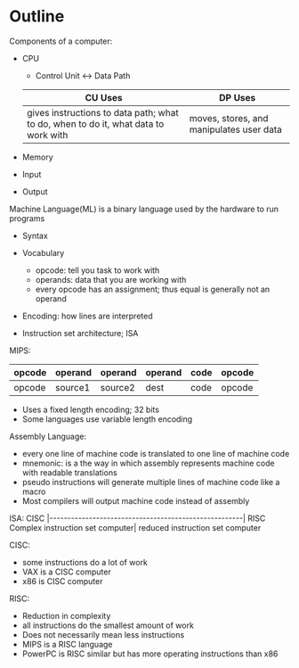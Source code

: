 # Outline

Components of a computer:
  - CPU
    - Control Unit <-> Data Path

    | CU Uses | DP Uses |
    |---------|---------|
    | gives instructions to data path; what to do, when to do it, what data to work with | moves, stores, and manipulates user data |

  - Memory
  - Input
  - Output

Machine Language(ML) is a binary language used by the hardware to run programs
  - Syntax
  - Vocabulary
    - opcode: tell you task to work with
    - operands: data that you are working with
    - every opcode has an assignment; thus equal is generally not an operand

  - Encoding: how lines are interpreted
  - Instruction set architecture; ISA

MIPS:

|opcode|operand|operand|operand|code|opcode|
|---|---|---|---|---|---|
|opcode|source1|source2|dest|code|opcode|

  - Uses a fixed length encoding; 32 bits
  - Some languages use variable length encoding

Assembly Language:
  - every one line of machine code is translated to one line of machine code
  - mnemonic: is a the way in which assembly represents machine code with readable translations
  - pseudo instructions will generate multiple lines of machine code like a macro
  - Most compilers will output machine code instead of assembly

ISA:
CISC |------------------------------------------------------| RISC
Complex instruction set computer| reduced instruction set computer

CISC:
  - some instructions do a lot of work
  - VAX is a CISC computer
  - x86 is CISC computer

RISC:
  - Reduction in complexity
  - all instructions do the smallest amount of work
  - Does not necessarily mean less instructions
  - MIPS is a RISC language
  - PowerPC is RISC similar but has more operating instructions than x86
